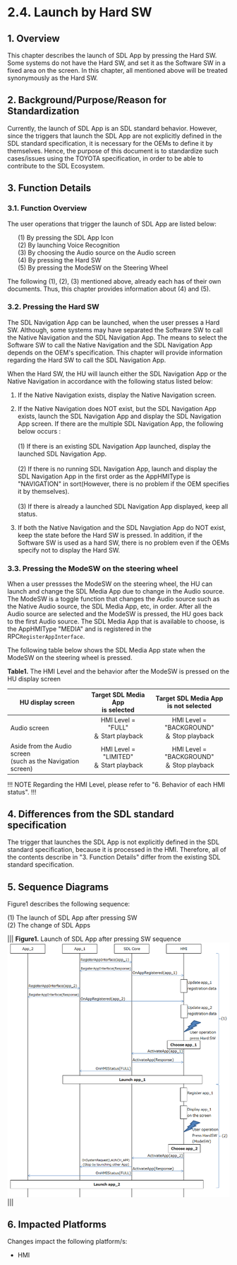 # 2.4. Launch by Hard SW

## 1. Overview
This chapter describes the launch of SDL App by pressing the Hard SW.
Some systems do not have the Hard SW, and set it as the Software SW in a fixed area on the screen.
In this chapter, all mentioned above will be treated synonymously as the Hard SW.

## 2. Background/Purpose/Reason for Standardization
Currently, the launch of SDL App is an SDL standard behavior.
However, since the triggers that launch the SDL App are not explicitly defined in the SDL standard specification, it is necessary for the OEMs to define it by themselves.
Hence, the purpose of this document is to standardize such cases/issues using the TOYOTA specification, in order to be able to contribute to the SDL Ecosystem.

## 3. Function Details
### 3.1. Function Overview
The user operations that trigger the launch of SDL App are listed below:

<ol>
 (1) By pressing the SDL App Icon<br>
 (2) By launching Voice Recognition<br>
 (3) By choosing the Audio source on the Audio screen<br>
 (4) By pressing the Hard SW<br>
 (5) By pressing the ModeSW on the Steering Wheel
</ol>

The following (1), (2), (3) mentioned above, already each has of their own documents. Thus, this chapter provides information about (4) and (5).

### 3.2. Pressing the Hard SW
The SDL Navigation App can be launched, when the user presses a Hard SW.
Although, some systems may have separated the Software SW to call the Native Navigation and the SDL Navigation App.
The means to select the Software SW to call the Native Navigation and the SDL Navigation App depends on the OEM's specification.
This chapter will provide information regarding the Hard SW to call the SDL Navigation App.

When the Hard SW, the HU will launch either the SDL Navigation App or the Native Navigation in accordance with the following status listed below:

  1. If the Native Navigation exists, display the Native Navigation screen.<br>

  2. If the Native Navigation does NOT exist, but the SDL Navigation App exists, launch the SDL Navigation App and display the SDL Navigation App screen. If there are the multiple SDL Navigation App, the following below occurs :<br><br>
      (1) If there is an existing SDL Navigation App launched, display the launched SDL Navigation App.<br><br>
      (2) If there is no running SDL Navigation App, launch and display the SDL Navigation App in the first order as the AppHMIType is "NAVIGATION" in sort(However, there is no problem if the OEM specifies it by themselves).<br><br>
      (3) If there is already a launched SDL Navigation App displayed, keep all status.<br>
  3. If both the Native Navigation and the SDL Navgiation App do NOT exist, keep the state before the Hard SW is pressed. In addition, if the Software SW is used as a hard SW, there is no problem even if the OEMs specify not to display the Hard SW.

### 3.3. Pressing the ModeSW on the steering wheel
When a user pressses the ModeSW on the steering wheel, the HU can launch and change the SDL Media App due to change in the Audio source.
The ModeSW is a toggle function that changes the Audio source such as the Native Audio source, the SDL Media App, etc, in order.
After all the Audio source are selected and the ModeSW is pressed, the HU goes back to the first Audio source.
The SDL Media App that is available to choose, is the AppHMIType "MEDIA" and is registered in the RPC`RegisterAppInterface`.

The following table below shows the SDL Media App state when the ModeSW on the steering wheel is pressed.


**Table1.** The HMI Level and the behavior after the ModeSW is pressed on the HU display screen

|<div align="center"> HU display screen </div>|<div align="center"> Target SDL Media App <br>is selected </div>|<div align="center"> Target SDL Media App <br>is not selected </div>|
|:---|:---:|:---:|
|<div align="left">  Audio screen </div>|<div align="center"> HMI Level = "FULL" <br>＆ Start playback </div>|<div align="center"> HMI Level = "BACKGROUND" <br>＆ Stop playback </div>|
|<div align="left">  Aside from the Audio screen <br>(such as the Navigation screen) </div>|<div align="center"> HMI Level = "LIMITED" <br>＆ Start playback </div>|<div align="center"> HMI Level = "BACKGROUND" <br>＆ Stop playback </div>|

!!! NOTE
Regarding the HMI Level, please refer to "6. Behavior of each HMI status".
!!!


## 4. Differences from the SDL standard specification
The trigger that launches the SDL App is not explicitly defined in the SDL standard specification, because it is processed in the HMI.
Therefore, all of the contents describe in "3. Function Details" differ from the existing SDL standard specification.

## 5. Sequence Diagrams
Figure1 describes the following sequence:<br>

  (1) The launch of SDL App after pressing SW<br>
  (2) The change of SDL Apps

|||
**Figure1.** Launch of SDL App after pressing SW sequence
![figure1_launch_of_sdl_app_after_pressing_sw.png](./assets/figure1_launch_of_sdl_app_after_pressing_sw.png)
|||

## 6. Impacted Platforms
Changes impact the following platform/s:
 - HMI